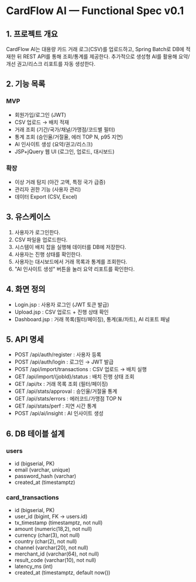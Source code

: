 # CardFlow AI — Functional Spec v0.1

## 1. 프로젝트 개요
CardFlow AI는 대용량 카드 거래 로그(CSV)를 업로드하고,
Spring Batch로 DB에 적재한 뒤 REST API를 통해 조회/통계를 제공한다.
추가적으로 생성형 AI를 활용해 요약/개선 권고/리스크 리포트를 자동 생성한다.

## 2. 기능 목록
### MVP
- 회원가입/로그인 (JWT)
- CSV 업로드 → 배치 적재
- 거래 조회 (기간/국가/채널/가맹점/코드별 필터)
- 통계 조회 (승인율/거절율, 에러 TOP N, p95 지연)
- AI 인사이트 생성 (요약/권고/리스크)
- JSP+jQuery 웹 UI (로그인, 업로드, 대시보드)

### 확장
- 이상 거래 탐지 (야간 고액, 특정 국가 급증)
- 관리자 권한 기능 (사용자 관리)
- 데이터 Export (CSV, Excel)

## 3. 유스케이스
1) 사용자가 로그인한다.
2) CSV 파일을 업로드한다.
3) 시스템이 배치 잡을 실행해 데이터를 DB에 저장한다.
4) 사용자는 진행 상태를 확인한다.
5) 사용자는 대시보드에서 거래 목록과 통계를 조회한다.
6) "AI 인사이트 생성" 버튼을 눌러 요약 리포트를 확인한다.

## 4. 화면 정의
- Login.jsp : 사용자 로그인 (JWT 토큰 발급)
- Upload.jsp : CSV 업로드 + 진행 상태 확인
- Dashboard.jsp : 거래 목록(필터/페이징), 통계(표/차트), AI 리포트 패널

## 5. API 명세
- POST /api/auth/register : 사용자 등록
- POST /api/auth/login : 로그인 → JWT 발급
- POST /api/import/transactions : CSV 업로드 → 배치 실행
- GET /api/import/{jobId}/status : 배치 진행 상태 조회
- GET /api/tx : 거래 목록 조회 (필터/페이징)
- GET /api/stats/approval : 승인율/거절율 통계
- GET /api/stats/errors : 에러코드/가맹점 TOP N
- GET /api/stats/perf : 지연 시간 통계
- POST /api/ai/insight : AI 인사이트 생성

## 6. DB 테이블 설계
### users
- id (bigserial, PK)
- email (varchar, unique)
- password_hash (varchar)
- created_at (timestamptz)

### card_transactions
- id (bigserial, PK)
- user_id (bigint, FK → users.id)
- tx_timestamp (timestamptz, not null)
- amount (numeric(18,2), not null)
- currency (char(3), not null)
- country (char(2), not null)
- channel (varchar(20), not null)
- merchant_id (varchar(64), not null)
- result_code (varchar(10), not null)
- latency_ms (int)
- created_at (timestamptz, default now())

